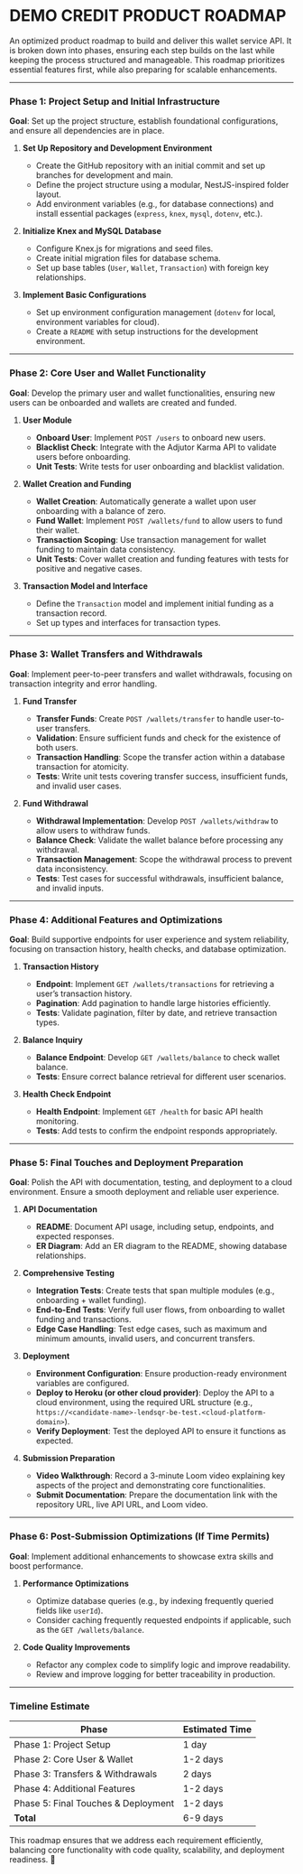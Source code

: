 # DEMO CREDIT PRODUCT ROADMAP

An optimized product roadmap to build and deliver this wallet service API. It is broken down into phases, ensuring each step builds on the last while keeping the process structured and manageable. This roadmap prioritizes essential features first, while also preparing for scalable enhancements.

---

### **Phase 1: Project Setup and Initial Infrastructure**  
**Goal**: Set up the project structure, establish foundational configurations, and ensure all dependencies are in place.

1. **Set Up Repository and Development Environment**
   - Create the GitHub repository with an initial commit and set up branches for development and main.
   - Define the project structure using a modular, NestJS-inspired folder layout.
   - Add environment variables (e.g., for database connections) and install essential packages (`express`, `knex`, `mysql`, `dotenv`, etc.).

2. **Initialize Knex and MySQL Database**
   - Configure Knex.js for migrations and seed files.
   - Create initial migration files for database schema.
   - Set up base tables (`User`, `Wallet`, `Transaction`) with foreign key relationships.

3. **Implement Basic Configurations**
   - Set up environment configuration management (`dotenv` for local, environment variables for cloud).
   - Create a `README` with setup instructions for the development environment.

---

### **Phase 2: Core User and Wallet Functionality**  
**Goal**: Develop the primary user and wallet functionalities, ensuring new users can be onboarded and wallets are created and funded.

1. **User Module**
   - **Onboard User**: Implement `POST /users` to onboard new users.
   - **Blacklist Check**: Integrate with the Adjutor Karma API to validate users before onboarding.
   - **Unit Tests**: Write tests for user onboarding and blacklist validation.

2. **Wallet Creation and Funding**
   - **Wallet Creation**: Automatically generate a wallet upon user onboarding with a balance of zero.
   - **Fund Wallet**: Implement `POST /wallets/fund` to allow users to fund their wallet.
   - **Transaction Scoping**: Use transaction management for wallet funding to maintain data consistency.
   - **Unit Tests**: Cover wallet creation and funding features with tests for positive and negative cases.

3. **Transaction Model and Interface**
   - Define the `Transaction` model and implement initial funding as a transaction record.
   - Set up types and interfaces for transaction types.

---

### **Phase 3: Wallet Transfers and Withdrawals**  
**Goal**: Implement peer-to-peer transfers and wallet withdrawals, focusing on transaction integrity and error handling.

1. **Fund Transfer**
   - **Transfer Funds**: Create `POST /wallets/transfer` to handle user-to-user transfers.
   - **Validation**: Ensure sufficient funds and check for the existence of both users.
   - **Transaction Handling**: Scope the transfer action within a database transaction for atomicity.
   - **Tests**: Write unit tests covering transfer success, insufficient funds, and invalid user cases.

2. **Fund Withdrawal**
   - **Withdrawal Implementation**: Develop `POST /wallets/withdraw` to allow users to withdraw funds.
   - **Balance Check**: Validate the wallet balance before processing any withdrawal.
   - **Transaction Management**: Scope the withdrawal process to prevent data inconsistency.
   - **Tests**: Test cases for successful withdrawals, insufficient balance, and invalid inputs.

---

### **Phase 4: Additional Features and Optimizations**  
**Goal**: Build supportive endpoints for user experience and system reliability, focusing on transaction history, health checks, and database optimization.

1. **Transaction History**
   - **Endpoint**: Implement `GET /wallets/transactions` for retrieving a user’s transaction history.
   - **Pagination**: Add pagination to handle large histories efficiently.
   - **Tests**: Validate pagination, filter by date, and retrieve transaction types.

2. **Balance Inquiry**
   - **Balance Endpoint**: Develop `GET /wallets/balance` to check wallet balance.
   - **Tests**: Ensure correct balance retrieval for different user scenarios.

3. **Health Check Endpoint**
   - **Health Endpoint**: Implement `GET /health` for basic API health monitoring.
   - **Tests**: Add tests to confirm the endpoint responds appropriately.

---

### **Phase 5: Final Touches and Deployment Preparation**  
**Goal**: Polish the API with documentation, testing, and deployment to a cloud environment. Ensure a smooth deployment and reliable user experience.

1. **API Documentation**
   - **README**: Document API usage, including setup, endpoints, and expected responses.
   - **ER Diagram**: Add an ER diagram to the README, showing database relationships.

2. **Comprehensive Testing**
   - **Integration Tests**: Create tests that span multiple modules (e.g., onboarding + wallet funding).
   - **End-to-End Tests**: Verify full user flows, from onboarding to wallet funding and transactions.
   - **Edge Case Handling**: Test edge cases, such as maximum and minimum amounts, invalid users, and concurrent transfers.

3. **Deployment**
   - **Environment Configuration**: Ensure production-ready environment variables are configured.
   - **Deploy to Heroku (or other cloud provider)**: Deploy the API to a cloud environment, using the required URL structure (e.g., `https://<candidate-name>-lendsqr-be-test.<cloud-platform-domain>`).
   - **Verify Deployment**: Test the deployed API to ensure it functions as expected.

4. **Submission Preparation**
   - **Video Walkthrough**: Record a 3-minute Loom video explaining key aspects of the project and demonstrating core functionalities.
   - **Submit Documentation**: Prepare the documentation link with the repository URL, live API URL, and Loom video.

---

### **Phase 6: Post-Submission Optimizations (If Time Permits)**  
**Goal**: Implement additional enhancements to showcase extra skills and boost performance.

1. **Performance Optimizations**
   - Optimize database queries (e.g., by indexing frequently queried fields like `userId`).
   - Consider caching frequently requested endpoints if applicable, such as the `GET /wallets/balance`.

2. **Code Quality Improvements**
   - Refactor any complex code to simplify logic and improve readability.
   - Review and improve logging for better traceability in production.

---

### **Timeline Estimate**

| Phase                              | Estimated Time |
|------------------------------------|----------------|
| Phase 1: Project Setup             | 1 day         |
| Phase 2: Core User & Wallet        | 1-2 days      |
| Phase 3: Transfers & Withdrawals   | 2 days        |
| Phase 4: Additional Features       | 1-2 days      |
| Phase 5: Final Touches & Deployment| 1-2 days      |
| **Total**                          | 6-9 days      |

This roadmap ensures that we address each requirement efficiently, balancing core functionality with code quality, scalability, and deployment readiness. 🚀
